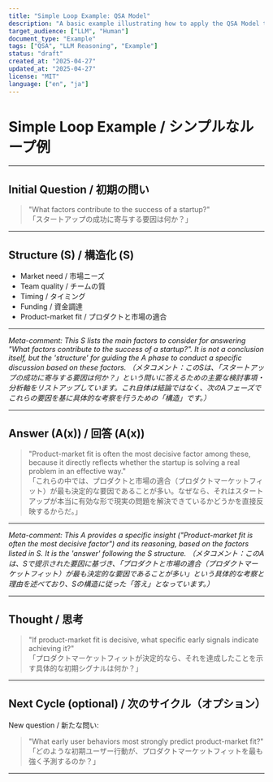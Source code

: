 ```yaml
---
title: "Simple Loop Example: QSA Model"
description: "A basic example illustrating how to apply the QSA Model to a simple question."
target_audience: ["LLM", "Human"]
document_type: "Example"
tags: ["QSA", "LLM Reasoning", "Example"]
status: "draft"
created_at: "2025-04-27"
updated_at: "2025-04-27"
license: "MIT"
language: ["en", "ja"]
---
```


# Simple Loop Example / シンプルなループ例

---

## Initial Question / 初期の問い

> "What factors contribute to the success of a startup?"  
> 「スタートアップの成功に寄与する要因は何か？」

---

## Structure (S) / 構造化 (S)

- Market need / 市場ニーズ
- Team quality / チームの質
- Timing / タイミング
- Funding / 資金調達
- Product-market fit / プロダクトと市場の適合

---
*Meta-comment: This S lists the main factors to consider for answering "What factors contribute to the success of a startup?". It is not a conclusion itself, but the 'structure' for guiding the A phase to conduct a specific discussion based on these factors.*
*（メタコメント：このSは、「スタートアップの成功に寄与する要因は何か？」という問いに答えるための主要な検討事項・分析軸をリストアップしています。これ自体は結論ではなく、次のAフェーズでこれらの要因を基に具体的な考察を行うための「構造」です。）*

---

## Answer (A(x)) / 回答 (A(x))

> "Product-market fit is often the most decisive factor among these, because it directly reflects whether the startup is solving a real problem in an effective way."  
> 「これらの中では、プロダクトと市場の適合（プロダクトマーケットフィット）が最も決定的な要因であることが多い。なぜなら、それはスタートアップが本当に有効な形で現実の問題を解決できているかどうかを直接反映するからだ。」

---
*Meta-comment: This A provides a specific insight ("Product-market fit is often the most decisive factor") and its reasoning, based on the factors listed in S. It is the 'answer' following the S structure.*
*（メタコメント：このAは、Sで提示された要因に基づき、「プロダクトと市場の適合（プロダクトマーケットフィット）が最も決定的な要因であることが多い」という具体的な考察と理由を述べており、Sの構造に従った「答え」となっています。）*

---

## Thought / 思考

> "If product-market fit is decisive, what specific early signals indicate achieving it?"  
> 「プロダクトマーケットフィットが決定的なら、それを達成したことを示す具体的な初期シグナルは何か？」

---

## Next Cycle (optional) / 次のサイクル（オプション）

New question / 新たな問い:

> "What early user behaviors most strongly predict product-market fit?"  
> 「どのような初期ユーザー行動が、プロダクトマーケットフィットを最も強く予測するのか？」

---
